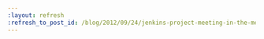 ```yaml
---
:layout: refresh
:refresh_to_post_id: /blog/2012/09/24/jenkins-project-meeting-in-the-meat-space-call-for-agenda
---
```

